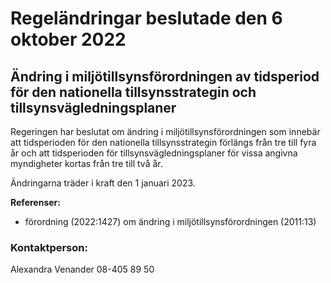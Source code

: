 # Regeländringar beslutade den 6 oktober 2022

## Ändring i miljötillsynsförordningen av tidsperiod för den nationella tillsynsstrategin och tillsynsvägledningsplaner

Regeringen har beslutat om ändring i miljötillsynsförordningen som innebär att tidsperioden för den nationella tillsynsstrategin förlängs från tre till fyra år och att tidsperioden för tillsynsvägledningsplaner för vissa angivna myndigheter kortas från tre till två år.

Ändringarna träder i kraft den 1 januari 2023\.

**Referenser:**

* förordning (2022:1427\) om ändring i miljötillsynsförordningen (2011:13\)

### Kontaktperson:

Alexandra Venander 08\-405 89 50
